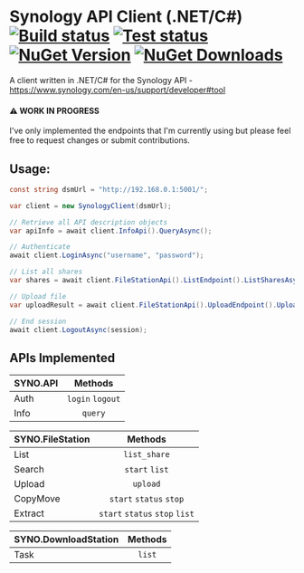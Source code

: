 # Synology API Client (.NET/C#) [![Build status](https://img.shields.io/appveyor/ci/plneto/synology-api-client.svg)](https://ci.appveyor.com/project/plneto/synology-api-client/branch/master) [![Test status](https://img.shields.io/appveyor/tests/plneto/synology-api-client.svg)](https://ci.appveyor.com/project/plneto/synology-api-client/branch/master) [![NuGet Version](http://img.shields.io/nuget/v/Synology.Api.Client.svg?style=flat)](https://www.nuget.org/packages/Synology.Api.Client/) [![NuGet Downloads](https://img.shields.io/nuget/dt/Synology.Api.Client.svg)](https://www.nuget.org/packages/Synology.Api.Client/)

A client written in .NET/C# for the Synology API - https://www.synology.com/en-us/support/developer#tool

#### :warning: WORK IN PROGRESS

I've only implemented the endpoints that I'm currently using but please feel free to request changes or submit contributions.

## Usage:

```c#
const string dsmUrl = "http://192.168.0.1:5001/";

var client = new SynologyClient(dsmUrl);

// Retrieve all API description objects
var apiInfo = await client.InfoApi().QueryAsync();

// Authenticate
await client.LoginAsync("username", "password");

// List all shares
var shares = await client.FileStationApi().ListEndpoint().ListSharesAsync();

// Upload file
var uploadResult = await client.FileStationApi().UploadEndpoint().UploadAsync("path_to_file", "destination");

// End session
await client.LogoutAsync(session);
```

## APIs Implemented

| SYNO.API |     Methods      |
| -------- | :--------------: |
| Auth     | `login` `logout` |
| Info     |     `query`      |

| SYNO.FileStation |            Methods             |
| ---------------- | :----------------------------: |
| List             |          `list_share`          |
| Search           |         `start` `list`         |
| Upload           |            `upload`            |
| CopyMove         |    `start` `status` `stop`     |
| Extract          | `start` `status` `stop` `list` |

| SYNO.DownloadStation | Methods |
| -------------------- | :-----: |
| Task                 | `list`  |
